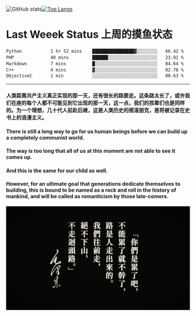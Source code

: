 ![GitHub stats](https://github-readme-stats.vercel.app/api?username=Mundanity-fc&hide=stars&count_private=true&show_icons=true&theme=prussian)[![Top Langs](https://github-readme-stats.vercel.app/api/top-langs/?username=Mundanity-fc&hide=javascript,html,css,blade&layout=compact&theme=prussian)](https://github.com/anuraghazra/github-readme-stats)

# Last Weeek Status 上周的摸鱼状态
<!--START_SECTION:waka-->

```txt
Python           1 hr 52 mins    ████████████████▓░░░░░░░░   66.42 %
PHP              40 mins         ██████░░░░░░░░░░░░░░░░░░░   23.91 %
Markdown         7 mins          █░░░░░░░░░░░░░░░░░░░░░░░░   04.64 %
C++              4 mins          ▓░░░░░░░░░░░░░░░░░░░░░░░░   02.78 %
ObjectiveC       1 min           ░░░░░░░░░░░░░░░░░░░░░░░░░   00.63 %
```

<!--END_SECTION:waka-->

---

#### 人类距离共产主义真正实现的那一天，还有很长的路要走。这条路太长了，或许我们在座的每个人都不可能见到它出现的那一天，这一点，我们的孩辈们也是同样的。为一个理想，几十代人前赴后继，这是人类历史的摇滚朋克，是将被记录在史书上的浪漫主义。

#### There is still a long way to go for us human beings before we can build up a completely communist world.
#### The way is too long that all of us at this moment are not able to see it comes up.
#### And this is the same for our child as well.
#### However, for an ultimate goal that generations dedicate themselves to building, this is bound to be named as a rock and roll in the history of mankind, and will be called as romanticism by those late-comers.

![HeSays](./HeSays.webp)
